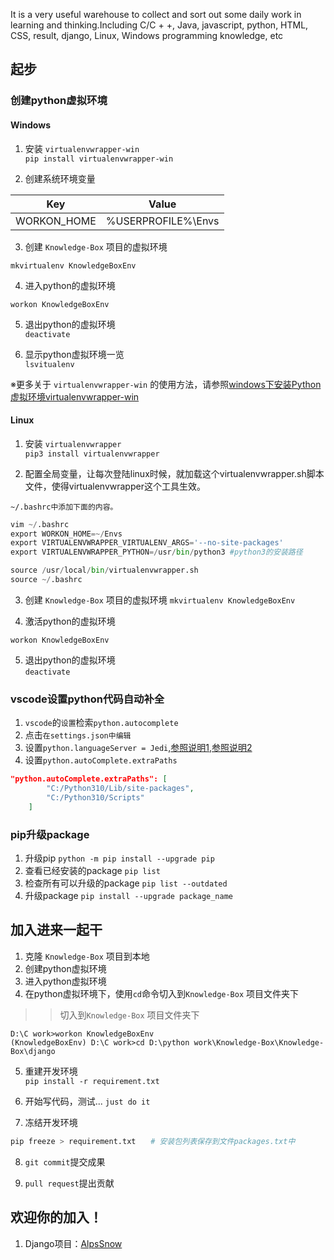 It is a very useful warehouse to collect and sort out some daily work in learning and thinking.Including C/C + +, Java, javascript, python, HTML, CSS, result, django, Linux, Windows programming knowledge, etc

## 起步

### 创建python虚拟环境 
#### Windows
1. 安装 `virtualenvwrapper-win`   
```pip install virtualenvwrapper-win```

2. 创建系统环境变量

| Key | Value | 
| ------ | ------ |
| WORKON_HOME | %USERPROFILE%\Envs |

3. 创建 `Knowledge-Box` 项目的虚拟环境  

```mkvirtualenv KnowledgeBoxEnv```

4. 进入python的虚拟环境  

```workon KnowledgeBoxEnv```


5. 退出python的虚拟环境  
```deactivate```

6. 显示python虚拟环境一览  
```lsvitualenv```


※更多关于 `virtualenvwrapper-win` 的使用方法，请参照[windows下安装Python虚拟环境virtualenvwrapper-win](https://www.cnblogs.com/suke99/p/5355894.html)

#### Linux 
1. 安装 `virtualenvwrapper`   
```pip3 install virtualenvwrapper```

2. 配置全局变量，让每次登陆linux时候，就加载这个virtualenvwrapper.sh脚本文件，使得virtualenvwrapper这个工具生效。

```~/.bashrc中添加下面的内容。```
```python
vim ~/.bashrc
export WORKON_HOME=~/Envs
export VIRTUALENVWRAPPER_VIRTUALENV_ARGS='--no-site-packages'
export VIRTUALENVWRAPPER_PYTHON=/usr/bin/python3 #python3的安装路径

source /usr/local/bin/virtualenvwrapper.sh
source ~/.bashrc
```

3. 创建 `Knowledge-Box` 项目的虚拟环境 
```mkvirtualenv KnowledgeBoxEnv```

4. 激活python的虚拟环境 

```workon KnowledgeBoxEnv```

5. 退出python的虚拟环境  
```deactivate```

### vscode设置python代码自动补全
1. `vscode`的`设置`检索`python.autocomplete`
2. 点击`在settings.json中编辑`
3. 设置`python.languageServer = Jedi`,[参照说明1](https://github.com/microsoft/vscode-python/issues/7010),[参照说明2](https://stackoverflow.com/questions/55897160/what-is-the-difference-between-jedi-and-python-language-server-in-vs-code-ide)
4. 设置`python.autoComplete.extraPaths`
```json
"python.autoComplete.extraPaths": [        
        "C:/Python310/Lib/site-packages",
        "C:/Python310/Scripts"
    ]
```

### pip升级package
1. 升级pip
`python -m pip install --upgrade pip`
2. 查看已经安装的package
`pip list`
3. 检查所有可以升级的package
`pip list --outdated`
4. 升级package
`pip install --upgrade package_name`  

## 加入进来一起干

1. 克隆 `Knowledge-Box` 项目到本地
2. 创建python虚拟环境
3. 进入python虚拟环境
4. 在python虚拟环境下，使用`cd`命令切入到`Knowledge-Box` 项目文件夹下
>> 切入到`Knowledge-Box` 项目文件夹下  
```
D:\C work>workon KnowledgeBoxEnv
(KnowledgeBoxEnv) D:\C work>cd D:\python work\Knowledge-Box\Knowledge-Box\django
```
5. 重建开发环境  
```pip install -r requirement.txt```

6. 开始写代码，测试... `just do it`  

7. 冻结开发环境  
```python	
pip freeze > requirement.txt　　# 安装包列表保存到文件packages.txt中　
```
8. `git commit`提交成果  

9. `pull request`提出贡献  

## 欢迎你的加入！

1. Django项目：[AlpsSnow](./django/README.md)

